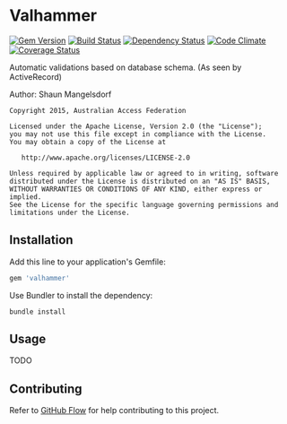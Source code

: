 # Valhammer

[![Gem Version][GV img]][Gem Version]
[![Build Status][BS img]][Build Status]
[![Dependency Status][DS img]][Dependency Status]
[![Code Climate][CC img]][Code Climate]
[![Coverage Status][CS img]][Coverage Status]

[Gem Version]: https://rubygems.org/gems/valhammer
[Build Status]: https://travis-ci.org/ausaccessfed/valhammer
[Dependency Status]: https://gemnasium.com/ausaccessfed/valhammer
[Code Climate]: https://codeclimate.com/github/ausaccessfed/valhammer
[Coverage Status]: https://coveralls.io/r/ausaccessfed/valhammer

[GV img]: https://img.shields.io/gem/v/valhammer.svg
[BS img]: https://img.shields.io/travis/ausaccessfed/valhammer/develop.svg
[DS img]: https://img.shields.io/gemnasium/ausaccessfed/valhammer.svg
[CC img]: https://img.shields.io/codeclimate/github/ausaccessfed/valhammer.svg
[CS img]: https://img.shields.io/coveralls/ausaccessfed/valhammer.svg

Automatic validations based on database schema. (As seen by ActiveRecord)

Author: Shaun Mangelsdorf

```
Copyright 2015, Australian Access Federation

Licensed under the Apache License, Version 2.0 (the "License");
you may not use this file except in compliance with the License.
You may obtain a copy of the License at

   http://www.apache.org/licenses/LICENSE-2.0

Unless required by applicable law or agreed to in writing, software
distributed under the License is distributed on an "AS IS" BASIS,
WITHOUT WARRANTIES OR CONDITIONS OF ANY KIND, either express or implied.
See the License for the specific language governing permissions and
limitations under the License.
```

## Installation

Add this line to your application's Gemfile:

```ruby
gem 'valhammer'
```

Use Bundler to install the dependency:

```
bundle install
```

## Usage

TODO

## Contributing

Refer to [GitHub Flow](https://guides.github.com/introduction/flow/) for
help contributing to this project.
